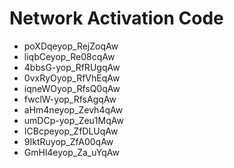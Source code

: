# Network Activation Code
* poXDqeyop_RejZoqAw
* liqbCeyop_Re08cqAw
* 4bbsG-yop_RfRUgqAw
* 0vxRyOyop_RfVhEqAw
* iqneWOyop_RfsQ0qAw
* fwclW-yop_RfsAgqAw
* aHm4neyop_Zevh4qAw
* umDCp-yop_Zeu1MqAw
* ICBcpeyop_ZfDLUqAw
* 9IktRuyop_ZfA00qAw
* GmHl4eyop_Za_uYqAw